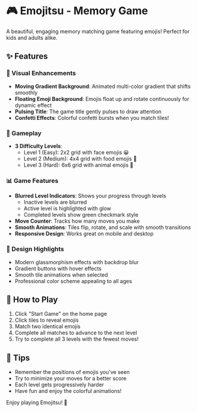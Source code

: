 # 🎮 Emojitsu - Memory Game

A beautiful, engaging memory matching game featuring emojis! Perfect for kids and adults alike.

## ✨ Features

### 🌈 Visual Enhancements
- **Moving Gradient Background**: Animated multi-color gradient that shifts smoothly
- **Floating Emoji Background**: Emojis float up and rotate continuously for dynamic effect
- **Pulsing Title**: The game title gently pulses to draw attention
- **Confetti Effects**: Colorful confetti bursts when you match tiles!

### 🎯 Gameplay
- **3 Difficulty Levels**:
  - Level 1 (Easy): 2x2 grid with face emojis 😀
  - Level 2 (Medium): 4x4 grid with food emojis 🍕
  - Level 3 (Hard): 6x6 grid with animal emojis 🐶

### 📊 Game Features
- **Blurred Level Indicators**: Shows your progress through levels
  - Inactive levels are blurred
  - Active level is highlighted with glow
  - Completed levels show green checkmark style
- **Move Counter**: Tracks how many moves you make
- **Smooth Animations**: Tiles flip, rotate, and scale with smooth transitions
- **Responsive Design**: Works great on mobile and desktop

### 🎨 Design Highlights
- Modern glassmorphism effects with backdrop blur
- Gradient buttons with hover effects
- Smooth tile animations when selected
- Professional color scheme appealing to all ages

## 🚀 How to Play
1. Click "Start Game" on the home page
2. Click tiles to reveal emojis
3. Match two identical emojis
4. Complete all matches to advance to the next level
5. Try to complete all 3 levels with the fewest moves!

## 🎯 Tips
- Remember the positions of emojis you've seen
- Try to minimize your moves for a better score
- Each level gets progressively harder
- Have fun and enjoy the colorful animations!

Enjoy playing Emojitsu! 🎉

